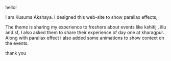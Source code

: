 hello!

I am Kusuma Akshaya. I designed this web-site to show parallax effects,

The theme is sharing my experience to freshers about events like kshitij , illu and sf,
I also asked them to share their experience of day one at kharagpur. Along with parallax effect i also added some animations to show context on the events.

thank you
